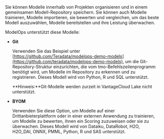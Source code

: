 Sie können Modelle innerhalb von Projekten organisieren und in einem gemeinsamen Modell-Repository speichern. Sie können auch Modelle trainieren, Modelle importieren, sie bewerten und vergleichen, um das beste Modell auszuwählen, Modelle bereitstellen und ihre Leistung überwachen.

ModelOps unterstützt diese Modelle:

-   **Git**

    Verwenden Sie das Beispiel unter [https://github.com/Teradata/modelops-demo-models](https://github.com/teradata/modelops-demo-models), um die Git-Repository-Struktur einzurichten, die vom tmo-Befehlszeilenprogramm benötigt wird, um Modelle im Repository zu erkennen und zu registrieren. Dieses Modell wird von Python, R und SQL unterstützt.

    **Hinweis:**Git-Modelle werden zurzeit in VantageCloud Lake nicht unterstützt.


-   **BYOM**

    Verwenden Sie diese Option, um Modelle auf einer Drittanbieterplattform oder in einer externen Anwendung zu trainieren, um Modelle zu bewerten, ihnen ein Scoring zuzuweisen oder sie zu überwachen. Dieses Modell wird von Dataiku, DataRobot, H2O, H2O_DAI, ONNX, PMML, Python, R und SAS unterstützt.


